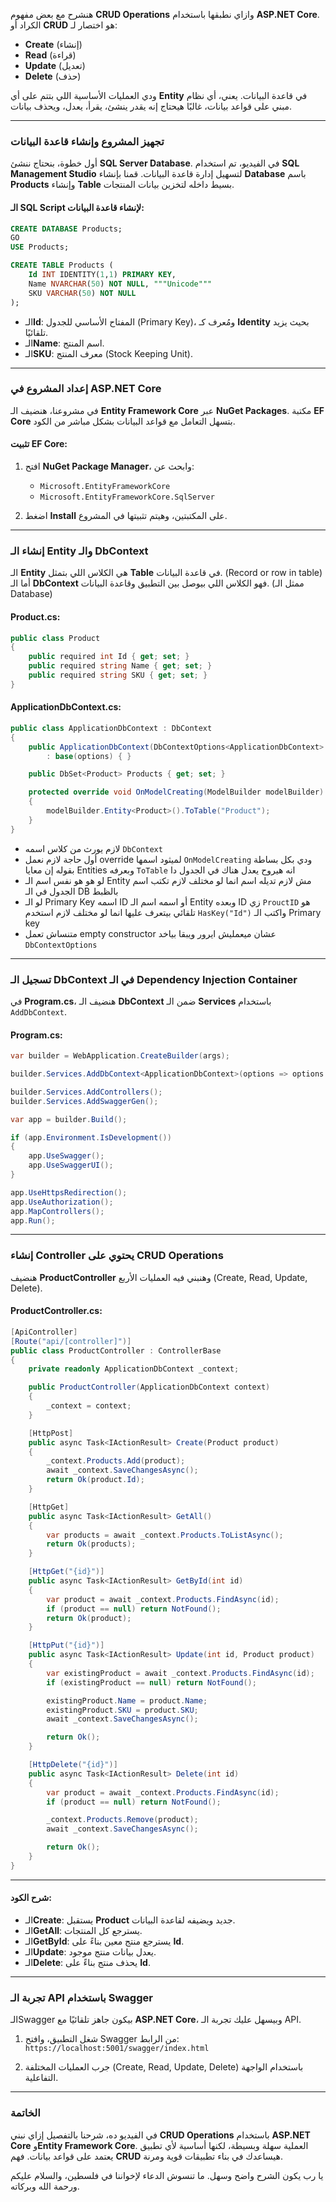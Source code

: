 هنشرح مع بعض مفهوم **CRUD Operations** وازاي نطبقها باستخدام **ASP.NET Core**. الكراد أو **CRUD** هو اختصار لـ: 

- **Create** (إنشاء)
- **Read** (قراءة)
- **Update** (تعديل)
- **Delete** (حذف)

ودي العمليات الأساسية اللي بتتم على أي **Entity** في قاعدة البيانات. 
يعني، أي نظام مبني على قواعد بيانات، غالبًا هيحتاج إنه يقدر ينشئ، يقرأ، يعدل، ويحذف بيانات.

---

### تجهيز المشروع وإنشاء قاعدة البيانات  
أول خطوة، بنحتاج ننشئ **SQL Server Database**. 
في الفيديو، تم استخدام **SQL Management Studio** لتسهيل إدارة قاعدة البيانات. 
قمنا بإنشاء **Database** باسم **Products** وإنشاء **Table** بسيط داخله لتخزين بيانات المنتجات. 

#### الـ SQL Script لإنشاء قاعدة البيانات:
```sql
CREATE DATABASE Products;
GO
USE Products;

CREATE TABLE Products (
    Id INT IDENTITY(1,1) PRIMARY KEY,
    Name NVARCHAR(50) NOT NULL, """Unicode"""
    SKU VARCHAR(50) NOT NULL
);
```

- الـ**Id**: المفتاح الأساسي للجدول (Primary Key)، ومُعرف كـ **Identity** بحيث يزيد تلقائيًا.
- الـ**Name**: اسم المنتج.
- الـ**SKU**: معرف المنتج (Stock Keeping Unit).

---

### إعداد المشروع في ASP.NET Core  
في مشروعنا، هنضيف الـ **Entity Framework Core** عبر **NuGet Packages**. 
مكتبة **EF Core** بتسهل التعامل مع قواعد البيانات بشكل مباشر من الكود.

#### تثبيت EF Core:
1. افتح **NuGet Package Manager**، وابحث عن:  
   - `Microsoft.EntityFrameworkCore`
   - `Microsoft.EntityFrameworkCore.SqlServer`

2. اضغط **Install** على المكتبتين، وهيتم تثبيتها في المشروع.

---

### إنشاء الـ Entity والـ DbContext  
الـ **Entity** هي الكلاس اللي بتمثل **Table** في قاعدة البيانات. (Record or row in table)
أما الـ **DbContext** فهو الكلاس اللي بيوصل بين التطبيق وقاعدة البيانات. (ممثل الـ Database)

#### **Product.cs**:
```csharp
public class Product
{
    public required int Id { get; set; }
    public required string Name { get; set; }
    public required string SKU { get; set; }
}
```

#### **ApplicationDbContext.cs**:
```csharp
public class ApplicationDbContext : DbContext
{
    public ApplicationDbContext(DbContextOptions<ApplicationDbContext> options) 
        : base(options) { }

    public DbSet<Product> Products { get; set; }

    protected override void OnModelCreating(ModelBuilder modelBuilder)
    {
        modelBuilder.Entity<Product>().ToTable("Product");
    }
}
```

- لازم يورث من كلاس اسمه `DbContext`
- أول حاجة لازم نعمل override لميثود اسمها `OnModelCreating` ودي بكل بساطة بقوله إن معايا Entities وبعرفه `ToTable` انه هيروح يعدل هناك في الجدول دا
- لو هو هو نفس اسم الـ Entity مش لازم تديله اسم انما لو مختلف لازم تكتب اسم الجدول في الـ DB بالظبط
- لو الـ Primary Key اسمه ID أو اسمه اسم الـ Entity وبعده ID زي `ProuctID` هو تلقائي بيتعرف عليها انما لو مختلف لازم استخدم `HasKey("Id")` واكتب الـ Primary key
- متنساش تعمل empty constructor عشان ميعمليش ايرور ويبقا بياخد `DbContextOptions`

---

### تسجيل الـ DbContext في الـ Dependency Injection Container  
في **Program.cs**، هنضيف الـ **DbContext** ضمن الـ **Services** باستخدام `AddDbContext`.

#### **Program.cs**:
```csharp
var builder = WebApplication.CreateBuilder(args);

builder.Services.AddDbContext<ApplicationDbContext>(options => options.UseSqlServer("Server=.;Database=Products;Trusted_Connection=True;"));

builder.Services.AddControllers();
builder.Services.AddSwaggerGen();

var app = builder.Build();

if (app.Environment.IsDevelopment())
{
    app.UseSwagger();
    app.UseSwaggerUI();
}

app.UseHttpsRedirection();
app.UseAuthorization();
app.MapControllers();
app.Run();
```

---

### إنشاء Controller يحتوي على CRUD Operations  
هنضيف **ProductController** وهنبني فيه العمليات الأربع (Create, Read, Update, Delete).

#### **ProductController.cs**:
```csharp
[ApiController]
[Route("api/[controller]")]
public class ProductController : ControllerBase
{
    private readonly ApplicationDbContext _context;

    public ProductController(ApplicationDbContext context)
    {
        _context = context;
    }

    [HttpPost]
    public async Task<IActionResult> Create(Product product)
    {
        _context.Products.Add(product);
        await _context.SaveChangesAsync();
        return Ok(product.Id);
    }

    [HttpGet]
    public async Task<IActionResult> GetAll()
    {
        var products = await _context.Products.ToListAsync();
        return Ok(products);
    }

    [HttpGet("{id}")]
    public async Task<IActionResult> GetById(int id)
    {
        var product = await _context.Products.FindAsync(id);
        if (product == null) return NotFound();
        return Ok(product);
    }

    [HttpPut("{id}")]
    public async Task<IActionResult> Update(int id, Product product)
    {
        var existingProduct = await _context.Products.FindAsync(id);
        if (existingProduct == null) return NotFound();

        existingProduct.Name = product.Name;
        existingProduct.SKU = product.SKU;
        await _context.SaveChangesAsync();

        return Ok();
    }

    [HttpDelete("{id}")]
    public async Task<IActionResult> Delete(int id)
    {
        var product = await _context.Products.FindAsync(id);
        if (product == null) return NotFound();

        _context.Products.Remove(product);
        await _context.SaveChangesAsync();

        return Ok();
    }
}
```

---

#### شرح الكود:
- الـ**Create**: يستقبل **Product** جديد ويضيفه لقاعدة البيانات.
- الـ**GetAll**: يسترجع كل المنتجات.
- الـ**GetById**: يسترجع منتج معين بناءً على **Id**.
- الـ**Update**: يعدل بيانات منتج موجود.
- الـ**Delete**: يحذف منتج بناءً على **Id**.

---

### تجربة الـ API باستخدام Swagger  
الـSwagger بيكون جاهز تلقائيًا مع **ASP.NET Core**، وبيسهل عليك تجربة الـ API. 

1. شغل التطبيق، وافتح Swagger من الرابط:  
   `https://localhost:5001/swagger/index.html`

2. جرب العمليات المختلفة (Create, Read, Update, Delete) باستخدام الواجهة التفاعلية.

---

### الخاتمة  
في الفيديو ده، شرحنا بالتفصيل إزاي نبني **CRUD Operations** باستخدام **ASP.NET Core** و**Entity Framework Core**. العملية سهلة وبسيطة، لكنها أساسية لأي تطبيق يعتمد على قواعد بيانات. فهم **CRUD** هيساعدك في بناء تطبيقات قوية ومرنة. 

يا رب يكون الشرح واضح وسهل. ما تنسوش الدعاء لإخواننا في فلسطين، والسلام عليكم ورحمة الله وبركاته.